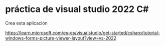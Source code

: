# práctica de visual studio 2022 C#

Crea esta aplicación

https://learn.microsoft.com/es-es/visualstudio/get-started/csharp/tutorial-windows-forms-picture-viewer-layout?view=vs-2022

